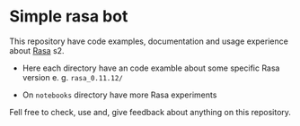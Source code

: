 # Simple rasa bot

This repository have code examples, documentation and usage experience about [Rasa](http://rasa.com) s2.

* Here each directory have an code examble about some specific Rasa version e. g. `rasa_0.11.12/`

* On `notebooks` directory have more Rasa experiments

Fell free to check, use and, give feedback about anything on this repository.
